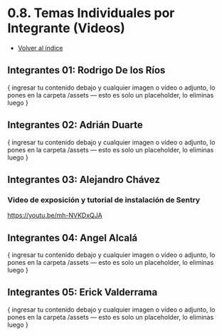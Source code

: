 # 0.8. Temas Individuales por Integrante (Videos)
- [Volver al índice](/0/0.md)

## Integrantes 01: Rodrigo De los Ríos
{ ingresar tu contenido debajo y cualquier imagen o vídeo o adjunto, lo pones en la carpeta /assets — esto es solo un placeholder, lo eliminas luego }

## Integrantes 02: Adrián Duarte
{ ingresar tu contenido debajo y cualquier imagen o vídeo o adjunto, lo pones en la carpeta /assets — esto es solo un placeholder, lo eliminas luego }

## Integrantes 03: Alejandro Chávez
### Video de exposición y tutorial de instalación de Sentry
https://youtu.be/mh-NVKDxQJA

## Integrantes 04: Angel Alcalá
{ ingresar tu contenido debajo y cualquier imagen o vídeo o adjunto, lo pones en la carpeta /assets — esto es solo un placeholder, lo eliminas luego }

## Integrantes 05: Erick Valderrama
{ ingresar tu contenido debajo y cualquier imagen o vídeo o adjunto, lo pones en la carpeta /assets — esto es solo un placeholder, lo eliminas luego }

